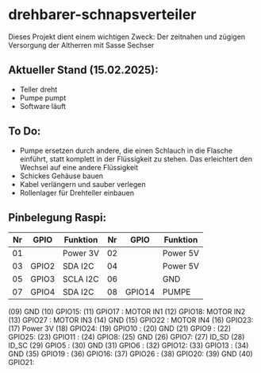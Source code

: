 # drehbarer-schnapsverteiler
Dieses Projekt dient einem wichtigen Zweck: Der zeitnahen und zügigen Versorgung der Altherren mit Sasse Sechser

## Aktueller Stand (15.02.2025):
- Teller dreht
- Pumpe pumpt
- Software läuft

## To Do:
- Pumpe ersetzen durch andere, die einen Schlauch in die Flasche einführt, statt komplett in der Flüssigkeit zu stehen. Das erleichtert den Wechsel auf eine andere Flüssigkeit
- Schickes Gehäuse bauen
- Kabel verlängern und sauber verlegen
- Rollenlager für Drehteller einbauen

## Pinbelegung Raspi:
Nr|GPIO|Funktion|Nr|GPIO|Funktion
|-----|-----|-----|-----|-----|-----|
|01||Power 3V|02||Power 5V|
|03|GPIO2|SDA I2C|04||Power 5V|
|05|GPIO3|SCLA I2C|06||GND|
|07|GPIO4|SDA I2C|08|GPIO14|PUMPE|

(09) GND                        (10) GPIO15:
(11) GPIO17 : MOTOR IN1         (12) GPIO18: MOTOR IN2
(13) GPIO27 : MOTOR IN3         (14) GND
(15) GPIO22 : MOTOR IN4         (16) GPIO23:
(17) Power 3V                   (18) GPIO24:
(19) GPIO10 :                   (20) GND
(21) GPIO9  :                   (22) GPIO25:
(23) GPIO11 :                   (24) GPIO8:
(25) GND                        (26) GPIO7:
(27) ID_SD                      (28) ID_SC
(29) GPIO5  :                   (30) GND
(31) GPIO6  :                   (32) GPIO12:
(33) GPIO13 :                   (34) GND
(35) GPIO19 :                   (36) GPIO16:
(37) GPIO26 :                   (38) GPIO20:
(39) GND                        (40) GPIO21:

